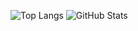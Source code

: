 ![Top Langs](https://github-readme-stats.vercel.app/api/top-langs/?username=yandev0412&layout=compact)
![GitHub Stats](https://github-readme-stats.vercel.app/api?username=yandev0412&show_icons=true&hide_title=true)
